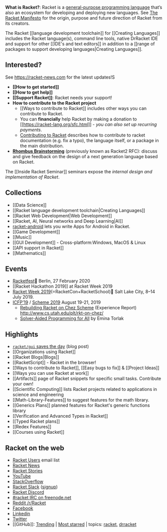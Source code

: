 **What is Racket?**: Racket is a [general-purpose programming language](https://docs.racket-lang.org/quick/index.html) that’s also an ecosystem for developing and deploying new languages. See [The Racket Manifesto](http://felleisen.org/matthias/manifesto/) for the origin, purpose and future direction of Racket from its creators.

The Racket [[language development toolchain]] for [[Creating Languages]] includes the Racket language(s), command line tools, native DrRacket IDE and support for other [[IDE's and text editors]] in addition to a [[range of packages to support developing languages|Creating Languages]].

## Interested?

See <https://racket-news.com> for the latest updates!S

* **[[How to get started]]**  
* **[[How to get help]]** 
* **[[Support Racket]]**: Racket needs your support!
* **How to contribute to the Racket project**
  * [[Ways to contribute to Racket]] includes other ways you can contribute to Racket.
  * You can **financially** help Racket by making a donation to [[https://racket-lang.org/sfc.html]] - _you can also set up recurring payments_.
  * [Contributing to Racket](https://blog.racket-lang.org/2017/09/tutorial-contributing-to-racket.html) describes how to contribute to racket documentation (e.g. fix a typo), the language itself, or a package in the main distribution.
* **[Rhombus Brainstorming](https://github.com/racket/rhombus-brainstorming)** (previously known as Racket2 RFC): discuss and give feedback on the design of a next generation language based on Racket.

The [[Inside Racket Seminar]] seminars expose the _internal design and implementation of Racket_.

## Collections
* [[Data Science]]
* [[Racket language development toolchain|Creating Languages]]
* [[Racket Web Development|Web Development]]
* [[Racket, AI, Neural networks and Deep Learning|AI]]   
* [racket-android](https://github.com/jeapostrophe/racket-android) lets you write Apps for Android in Racket.
* [[Game Development]]
* [[Music]]
* [[GUI Development]] - Cross-platform:Windows, MacOS & Linux
* [[API support in Racket]]
* [[Mathematics]]

## Events  
* [Racketfest](https://racketfest.com/)🔗 Berlin, 27 February 2020
* [[Racket Hackathon 2019]] at Racket Week 2019
* [Racket Week 2019](https://con.racket-lang.org/2019/)(=RacketCon+RacketSchool)🔗 Salt Lake City, 8–14 July 2019.
* [ICFP’19](https://icfp19.sigplan.org/) / [Scheme 2019](https://thomas.gilray.org/scheme-2019/) August 19-21, 2019 
  * [Rebuilding Racket on Chez Scheme](https://icfp19.sigplan.org/details/icfp-2019-papers/1/Rebuilding-Racket-on-Chez-Scheme-Experience-Report-) (Experience Report)  <http://www.cs.utah.edu/plt/rkt-on-chez/>
  * [Solver-Aided Programming for All](https://icfp19.sigplan.org/details/icfp-2019-Keynotes-and-Reports/1/Solver-Aided-Programming-for-All) by Emina Torlak

## Highlights 
* [`racket/gui` saves the day](https://defn.io/2019/06/17/racket-gui-saves/) (blog post)
* [[Organizations using Racket]]  
* [[Racket Blogs|Blogs]]
* [[RacketScript]] - Racket in the browser!  
* [[Ways to contribute to Racket]], [[Easy bugs to fix]] & [[Project Ideas]] 
* [[Ways you can use Racket at work]] 
* [[Artifacts]] page of Racket snippets for specific small tasks.  Contribute your own!
* [[Scientific Computing]] lists Racket projects related to applications in science and engineering
* [[Math-Library-Features]] to suggest features for the math library.
* [[Generics Plans]] planned features for Racket's generic functions library
* [[Verification and Advanced Types in Racket]]
* [[Typed Racket plans]] 
* [[Redex Features]]
* [[Courses using Racket]]  

## Racket on the web
* [Racket Users](https://groups.google.com/forum/#!forum/racket-users) email list
* [Racket News](https://racket-news.com)
* [Racket Stories](https://racket-stories.com)
* [YouTube](https://www.youtube.com/user/racketlang)
* [StackOverflow](https://stackoverflow.com/questions/tagged/racket)
* [Racket Slack](https://racket.slack.com/) ([signup](https://racket-slack.herokuapp.com/))
* [Racket Discord](https://discord.gg/6Zq8sH5)
* [#racket IRC on freenode.net](https://botbot.me/freenode/racket/)
* [Reddit /r/Racket](https://www.reddit.com/r/Racket/)
* [Facebook](https://www.facebook.com/groups/436305706723234/)
* [Linkedin](https://www.linkedin.com/groups/119028/)
* [Twitter](https://twitter.com/racketlang)
* [[GitHub]]: [Trending](https://github.com/trending/racket?since=monthly) | [Most starred](https://github.com/search?l=racket&q=stars%3A%3E1&s=stars&type=Repositories) | topics: [racket](https://github.com/topics/racket), [drracket](https://github.com/topics/drracket)

 